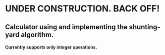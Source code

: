# __UNDER CONSTRUCTION. BACK OFF!__
## Calculator using and implementing the shunting-yard algorithm.
#### Currently supports only integer operations.
